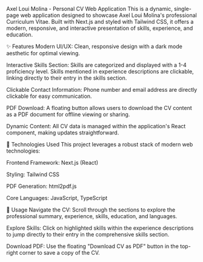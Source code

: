 Axel Loui Molina - Personal CV Web Application
This is a dynamic, single-page web application designed to showcase Axel Loui Molina's professional Curriculum Vitae. Built with Next.js and styled with Tailwind CSS, it offers a modern, responsive, and interactive presentation of skills, experience, and education.

✨ Features
Modern UI/UX: Clean, responsive design with a dark mode aesthetic for optimal viewing.

Interactive Skills Section: Skills are categorized and displayed with a 1-4 proficiency level. Skills mentioned in experience descriptions are clickable, linking directly to their entry in the skills section.

Clickable Contact Information: Phone number and email address are directly clickable for easy communication.

PDF Download: A floating button allows users to download the CV content as a PDF document for offline viewing or sharing.

Dynamic Content: All CV data is managed within the application's React component, making updates straightforward.

🚀 Technologies Used
This project leverages a robust stack of modern web technologies:

Frontend Framework: Next.js (React)

Styling: Tailwind CSS

PDF Generation: html2pdf.js

Core Languages: JavaScript, TypeScript

📖 Usage
Navigate the CV: Scroll through the sections to explore the professional summary, experience, skills, education, and languages.

Explore Skills: Click on highlighted skills within the experience descriptions to jump directly to their entry in the comprehensive skills section.

Download PDF: Use the floating "Download CV as PDF" button in the top-right corner to save a copy of the CV.

